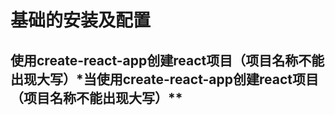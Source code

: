 # 基础的安装及配置
## **使用create-react-app创建react项目（项目名称不能出现大写）*当**使用create-react-app创建react项目（项目名称不能出现大写）**
